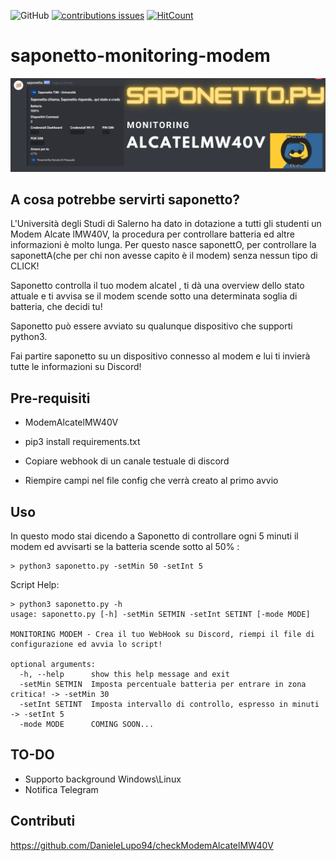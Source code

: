 ![GitHub](https://img.shields.io/github/license/dipa96/saponetto-monitoring-modem?style=plastic)
[![contributions issues](https://img.shields.io/badge/contributions-welcome-brightgreen.svg?style=flat)](https://github.com/dipa96/saponetto-monitoring-modem/issues)
[![HitCount](http://hits.dwyl.com/dipa96/saponetto-monitoring-modem.svg)](http://hits.dwyl.com/dipa96/saponetto-monitoring-modem)
# saponetto-monitoring-modem

![saponetto](IMAGES/boo.png)

## A cosa potrebbe servirti saponetto?

L'Università degli Studi di Salerno ha dato in dotazione a tutti gli studenti un Modem Alcate lMW40V, la procedura per controllare batteria ed altre informazioni è molto lunga. 
Per questo nasce saponettO, per controllare la saponettA(che per chi non avesse capito è il modem) senza nessun tipo di CLICK!

Saponetto controlla il tuo modem alcatel , ti dà una overview dello stato attuale e ti avvisa se il modem scende sotto una determinata soglia di batteria, che decidi tu!

Saponetto può essere avviato su qualunque dispositivo che supporti python3.

Fai partire saponetto su un dispositivo connesso al modem e lui ti invierà tutte le informazioni su Discord!

## Pre-requisiti

+ ModemAlcatelMW40V

+ pip3 install requirements.txt

+ Copiare webhook di un canale testuale di discord

+ Riempire campi nel file config che verrà creato al primo avvio


## Uso
In questo modo stai dicendo a Saponetto di controllare ogni 5 minuti il modem ed avvisarti se la batteria scende sotto al 50% :
```
> python3 saponetto.py -setMin 50 -setInt 5
```
Script Help:
```
> python3 saponetto.py -h
usage: saponetto.py [-h] -setMin SETMIN -setInt SETINT [-mode MODE]

MONITORING MODEM - Crea il tuo WebHook su Discord, riempi il file di configurazione ed avvia lo script!

optional arguments:
  -h, --help      show this help message and exit
  -setMin SETMIN  Imposta percentuale batteria per entrare in zona critica! -> -setMin 30
  -setInt SETINT  Imposta intervallo di controllo, espresso in minuti -> -setInt 5
  -mode MODE      COMING SOON...
```
## TO-DO

+ Supporto background Windows\Linux
+ Notifica Telegram

## Contributi

https://github.com/DanieleLupo94/checkModemAlcatelMW40V

